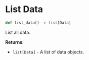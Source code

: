 # List Data

```python
def list_data() -> list[Data]
```

List all data.

**Returns**:

- `list[Data]` - A list of data objects.

